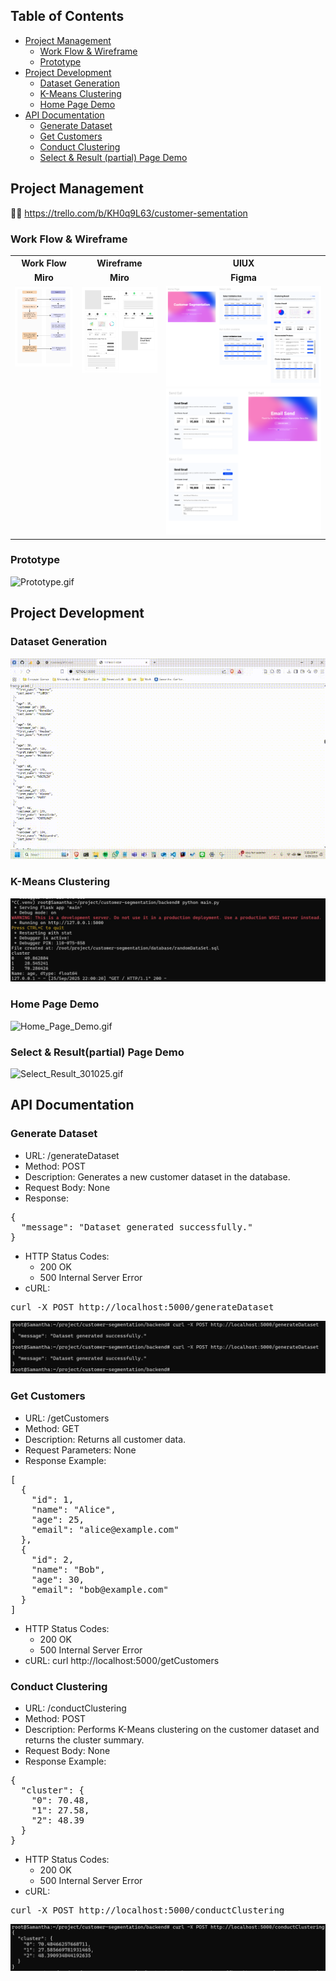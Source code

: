## Table of Contents
- [Project Management](#project-management)
  - [Work Flow & Wireframe](#work-flow--wireframe)
  - [Prototype](#prototype)
- [Project Development](#project-development)
  - [Dataset Generation](#dataset-generation)
  - [K-Means Clustering](#k-means-clustering)
  - [Home Page Demo](#home-page-demo)
- [API Documentation](#api-documentation)
  - [Generate Dataset](#generate-dataset)
  - [Get Customers](#get-customers)
  - [Conduct Clustering](#conduct-clustering)
  - [Select & Result (partial) Page Demo](#select--resultpartial-page-demo)

## Project Management
🔗📝 https://trello.com/b/KH0q9L63/customer-sementation

### Work Flow & Wireframe
<table>
  <tr>
    <th>Work Flow</th>
    <th>Wireframe</th>
    <th>UIUX</th>
  </tr>
  <tr>
    <td align="center"><b>Miro</b></td>
    <td align="center"><b>Miro</b></td>
    <td align="center"><b>Figma</b></td>
  </tr>
  <tr>
    <td align="center" valign="top">
      <img src="https://github.com/samanthawhee/Customer-Segmentation/blob/master/Images/Work%20Flow.jpg" width="300"/>
    </td>
    <td align="center" valign="top">
      <img src="https://github.com/samanthawhee/Customer-Segmentation/blob/master/Images/Wireframe.jpg" width="300"/>
    </td>
    <td align="center" valign="top">
      <img src="https://github.com/samanthawhee/Customer-Segmentation/blob/master/readme/UIUX-1.png" width="500"/>
      <img src="https://github.com/samanthawhee/Customer-Segmentation/blob/master/readme/UIUX-2.png" width="500"/>
    </td>
  </tr>
</table>

### Prototype
![Prototype.gif](readme/Prototype.gif)

## Project Development
### Dataset Generation
![Dataset_Generation.gif](readme/Dataset_Generation.gif)
### K-Means Clustering
![K_Means_Clustering1.jpg](readme/K_Means_Clustering1.jpg)
### Home Page Demo
![Home_Page_Demo.gif](readme/Home_Page_Demo.gif)
### Select & Result(partial) Page Demo 
![Select_Result_301025.gif](./readme/Select_Result_301025.gif)


## API Documentation
### Generate Dataset
- URL: /generateDataset
- Method: POST
- Description: Generates a new customer dataset in the database.
- Request Body: None
- Response:
<pre>{
  "message": "Dataset generated successfully."
}</pre>
- HTTP Status Codes:
  - 200 OK 
  - 500 Internal Server Error
- cURL:
<pre>curl -X POST http://localhost:5000/generateDataset</pre>
![API_getCustomers](readme/API_getCustomers.png)

### Get Customers
- URL: /getCustomers
- Method: GET
- Description: Returns all customer data.
- Request Parameters: None
- Response Example:

<pre>[
  {
    "id": 1,
    "name": "Alice",
    "age": 25,
    "email": "alice@example.com"
  },
  {
    "id": 2,
    "name": "Bob",
    "age": 30,
    "email": "bob@example.com"
  }
]</pre>  
- HTTP Status Codes:
  - 200 OK 
  - 500 Internal Server Error
- cURL:
curl http://localhost:5000/getCustomers

### Conduct Clustering
- URL: /conductClustering
- Method: POST
- Description: Performs K-Means clustering on the customer dataset and returns the cluster summary.
- Request Body: None
- Response Example:
<pre>{
  "cluster": {
    "0": 70.48,
    "1": 27.58,
    "2": 48.39
  }
}</pre>
- HTTP Status Codes:
  - 200 OK 
  - 500 Internal Server Error
- cURL:
<pre>curl -X POST http://localhost:5000/conductClustering</pre>
![APi_conductClustering](readme/APi_conductClustering.png)

